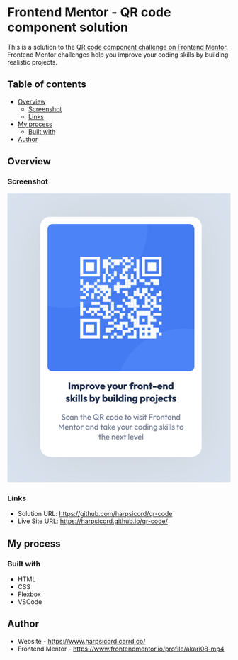 # Frontend Mentor - QR code component solution

This is a solution to the [QR code component challenge on Frontend Mentor](https://www.frontendmentor.io/challenges/qr-code-component-iux_sIO_H). Frontend Mentor challenges help you improve your coding skills by building realistic projects. 

## Table of contents

- [Overview](#overview)
  - [Screenshot](#screenshot)
  - [Links](#links)
- [My process](#my-process)
  - [Built with](#built-with)
- [Author](#author)

## Overview

### Screenshot

![](./solution.png)

### Links

- Solution URL: https://github.com/harpsicord/qr-code
- Live Site URL: https://harpsicord.github.io/qr-code/

## My process

### Built with

- HTML
- CSS
- Flexbox
- VSCode

## Author

- Website - https://www.harpsicord.carrd.co/
- Frontend Mentor - https://www.frontendmentor.io/profile/akari08-mp4
